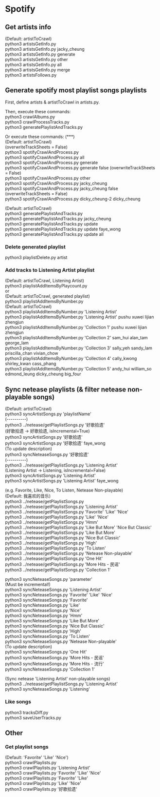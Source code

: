 # Spotify
## Get artists info
(Default: artistToCrawl)  
python3 artistsGetInfo.py  
python3 artistsGetInfo.py jacky_cheung  
python3 artistsGetInfo.py generate  
python3 artistsGetInfo.py other  
python3 artistsGetInfo.py all  
python3 artistsGetInfo.py merge  
python3 artistsFollows.py  



## Generate spotify most playlist songs playlists
First, define artists & artistToCrawl in artists.py.  

Then, execute these commands:  
python3 crawlAlbums.py  
python3 crawlProcessTracks.py  
python3 generatePlaylistAndTracks.py  

Or execute these commands: (***)   
(Default: artistToCrawl)  
(overwriteTrackSheets = False)  
python3 spotifyCrawlAndProcess.py  
python3 spotifyCrawlAndProcess.py all  
python3 spotifyCrawlAndProcess.py generate  
python3 spotifyCrawlAndProcess.py generate false (overwriteTrackSheets = False)  
python3 spotifyCrawlAndProcess.py other  
python3 spotifyCrawlAndProcess.py jacky_cheung  
python3 spotifyCrawlAndProcess.py jacky_cheung false (overwriteTrackSheets = False)  
python3 spotifyCrawlAndProcess.py dicky_cheung-2 dicky_cheung    

(Default: artistToCrawl)  
python3 generatePlaylistAndTracks.py  
python3 generatePlaylistAndTracks.py jacky_cheung  
python3 generatePlaylistAndTracks.py update  
python3 generatePlaylistAndTracks.py update faye_wong  
python3 generatePlaylistAndTracks.py update all  

### Delete generated playlist
python3 playlistDelete.py artist  

### Add tracks to Listening Artist playlist
(Default: artistToCrawl, Listening Artist)  
python3 playlistAddItemsByPlaycount.py  
or   
(Default: artistToCrawl, generated playlist)  
python3 playlistAddItemsByNumber.py  
(Default: artistToCrawl)  
python3 playlistAddItemsByNumber.py 'Listening Artist'  
python3 playlistAddItemsByNumber.py 'Listening Artist' pushu xuwei lijian zhengjun  
python3 playlistAddItemsByNumber.py 'Collection 1' pushu xuwei lijian zhengjun  
python3 playlistAddItemsByNumber.py 'Collection 2' sam_hui alan_tam george_lam  
python3 playlistAddItemsByNumber.py 'Collection 3' sally_yeh sandy_lam priscilla_chan vivian_chow  
python3 playlistAddItemsByNumber.py 'Collection 4' cally_kwong shirley_kwan cass_phang  
python3 playlistAddItemsByNumber.py 'Collection 5' andy_hui william_so edmond_leung dicky_cheung big_four  



## Sync netease playlists (& filter netease non-playable songs)
(Default: artistToCrawl)  
python3 syncArtistSongs.py 'playlistName'  
(----------)  
python3 ../netease/getPlaylistSongs.py '好歌拾遗'  
(好歌拾遗 -> 好歌拾遗, isIncremental=True)  
python3 syncArtistSongs.py '好歌拾遗'  
python3 syncArtistSongs.py '好歌拾遗' faye_wong  
(To update description)  
python3 syncNeteaseSongs.py '好歌拾遗'  
(----------)  
python3 ../netease/getPlaylistSongs.py 'Listening Artist'  
(Listening Artist -> Listening, isIncremental=False)  
python3 syncArtistSongs.py 'Listening Artist'  
python3 syncArtistSongs.py 'Listening Artist' faye_wong  

(e.g. Favorite, Like, Nice, To Listen, Netease Non-playable)  
(Default: 我喜欢的音乐)  
python3 ../netease/getPlaylistSongs.py  
python3 ../netease/getPlaylistSongs.py 'Listening Artist'  
python3 ../netease/getPlaylistSongs.py 'Favorite' 'Like' 'Nice'  
python3 ../netease/getPlaylistSongs.py 'Like' 'Nice'  
python3 ../netease/getPlaylistSongs.py 'Hmm'  
python3 ../netease/getPlaylistSongs.py 'Like But More' 'Nice But Classic'  
python3 ../netease/getPlaylistSongs.py 'Like But More'  
python3 ../netease/getPlaylistSongs.py 'Nice But Classic'  
python3 ../netease/getPlaylistSongs.py 'High'  
python3 ../netease/getPlaylistSongs.py 'To Listen'  
python3 ../netease/getPlaylistSongs.py 'Netease Non-playable'  
python3 ../netease/getPlaylistSongs.py 'One Hit'  
python3 ../netease/getPlaylistSongs.py 'More Hits - 民谣'  
python3 ../netease/getPlaylistSongs.py 'Collection 1'  

python3 syncNeteaseSongs.py 'parameter'  
(Must be incremental!)  
python3 syncNeteaseSongs.py 'Listening Artist'  
python3 syncNeteaseSongs.py 'Favorite' 'Like' 'Nice'  
python3 syncNeteaseSongs.py 'Favorite'  
python3 syncNeteaseSongs.py 'Like'  
python3 syncNeteaseSongs.py 'Nice'  
python3 syncNeteaseSongs.py 'Hmm'  
python3 syncNeteaseSongs.py 'Like But More'  
python3 syncNeteaseSongs.py 'Nice But Classic'  
python3 syncNeteaseSongs.py 'High'  
python3 syncNeteaseSongs.py 'To Listen'  
python3 syncNeteaseSongs.py 'Netease Non-playable'  
(To update description)  
python3 syncNeteaseSongs.py 'One Hit'  
python3 syncNeteaseSongs.py 'More Hits - 民谣'  
python3 syncNeteaseSongs.py 'More Hits - 流行'  
python3 syncNeteaseSongs.py 'Collection 1'  

(Sync netease 'Listening Artist' non-playable songs)  
python3 ../netease/getPlaylistSongs.py 'Listening Artist'  
python3 syncNeteaseSongs.py 'Listening'  

### Like songs
python3 tracksDiff.py  
python3 saveUserTracks.py  



## Other
### Get playlist songs
(Default: 'Favorite' 'Like' 'Nice')  
python3 crawlPlaylists.py  
python3 crawlPlaylists.py 'Listening Artist'  
python3 crawlPlaylists.py 'Favorite' 'Like' 'Nice'  
python3 crawlPlaylists.py 'Favorite' 'Like'  
python3 crawlPlaylists.py 'Like' 'Nice'  
python3 crawlPlaylists.py '好歌拾遗'  
